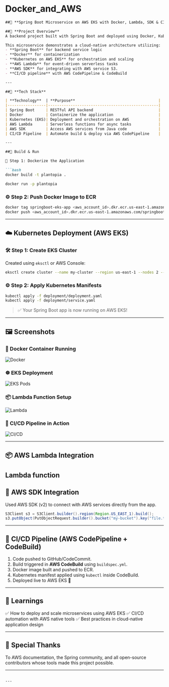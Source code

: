 # Docker_and_AWS
```markdown
##🚀 **Spring Boot Microservice on AWS EKS with Docker, Lambda, SDK & CI/CD**

##📸 **Project Overview**
A backend project built with Spring Boot and deployed using Docker, Kubernetes, and AWS EKS, with integrated AWS Lambda for serverless functions, the AWS SDK for cloud service interaction, and a fully automated CI/CD pipeline for seamless deployments.

This microservice demonstrates a cloud-native architecture utilizing:
- **Spring Boot** for backend service logic
- **Docker** for containerization
- **Kubernetes on AWS EKS** for orchestration and scaling
- **AWS Lambda** for event-driven serverless tasks
- **AWS SDK** for integrating with AWS service S3.
- **CI/CD pipeline** with AWS CodePipeline & CodeBuild

---

##🧰 **Tech Stack**

| **Technology**  | **Purpose**                                     |
|-----------------|-------------------------------------------------|
| Spring Boot     | RESTful API backend                             |
| Docker          | Containerize the application                    |
| Kubernetes (EKS)| Deployment and orchestration on AWS             |
| AWS Lambda      | Serverless functions for async tasks            |
| AWS SDK         | Access AWS services from Java code              |
| CI/CD Pipeline  | Automate build & deploy via AWS CodePipeline    |

---

##🔨 Build & Run

🐳 Step 1: Dockerize the Application

```bash
docker build -t plantopia .
```
```bash
docker run -p plantopia
```

### ⚙️ Step 2: Push Docker Image to ECR

```bash
docker tag springboot-eks-app <aws_account_id>.dkr.ecr.us-east-1.amazonaws.com/springboot-eks-app
docker push <aws_account_id>.dkr.ecr.us-east-1.amazonaws.com/springboot-eks-app
```

---

## ☁️ Kubernetes Deployment (AWS EKS)

### 🛠 Step 1: Create EKS Cluster

Created using `eksctl` or AWS Console:
```bash
eksctl create cluster --name my-cluster --region us-east-1 --nodes 2 --node-type t3.medium
```

### ⚙️ Step 2: Apply Kubernetes Manifests

```bash
kubectl apply -f deployment/deployment.yaml
kubectl apply -f deployment/service.yaml
```

> ✅ Your Spring Boot app is now running on AWS EKS!

---

## 🖼 Screenshots

### 🧱 Docker Container Running
![Docker](screenshots/docker.png)

### ☸️ EKS Deployment
![EKS Pods](screenshots/eks-pods.png)

### 📦 Lambda Function Setup
![Lambda](screenshots/lambda.png)

### 📂 CI/CD Pipeline in Action
![CI/CD](screenshots/cicd-pipeline.png)

---

## 📦 AWS Lambda Integration

Lambda function 
---

## 🔌 AWS SDK Integration

Used AWS SDK (v2) to connect with AWS services directly from the app.

```java
S3Client s3 = S3Client.builder().region(Region.US_EAST_1).build();
s3.putObject(PutObjectRequest.builder().bucket("my-bucket").key("file.txt").build(), Paths.get("file.txt"));
```

---

## 🚀 CI/CD Pipeline (AWS CodePipeline + CodeBuild)

1. Code pushed to GitHub/CodeCommit.
2. Build triggered in **AWS CodeBuild** using `buildspec.yml`.
3. Docker image built and pushed to ECR.
4. Kubernetes manifest applied using `kubectl` inside CodeBuild.
5. Deployed live to AWS EKS 🚀

---

## 🧠 Learnings

✅ How to deploy and scale microservices using AWS EKS
✅ CI/CD automation with AWS native tools
✅ Best practices in cloud-native application design

---

## 🙌 Special Thanks

To AWS documentation, the Spring community, and all open-source contributors whose tools made this project possible.

---

```

---
